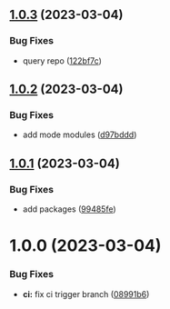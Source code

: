 ## [1.0.3](https://github.com/advertikon/github-action-relese-info/compare/v1.0.2...v1.0.3) (2023-03-04)


### Bug Fixes

* query repo ([122bf7c](https://github.com/advertikon/github-action-relese-info/commit/122bf7c3ca400707c9b05eab4718ea7d6196815a))

## [1.0.2](https://github.com/advertikon/github-action-relese-info/compare/v1.0.1...v1.0.2) (2023-03-04)


### Bug Fixes

* add mode modules ([d97bddd](https://github.com/advertikon/github-action-relese-info/commit/d97bdddd44fc1218ce3912c59ba4fc131df3cbd5))

## [1.0.1](https://github.com/advertikon/github-action-relese-info/compare/v1.0.0...v1.0.1) (2023-03-04)


### Bug Fixes

* add packages ([99485fe](https://github.com/advertikon/github-action-relese-info/commit/99485feb10e2861e34b8048fd53c64b8400116fd))

# 1.0.0 (2023-03-04)


### Bug Fixes

* **ci:** fix ci trigger branch ([08991b6](https://github.com/advertikon/github-action-relese-info/commit/08991b618e7f447a58145ddce720f3d6c21573cd))
